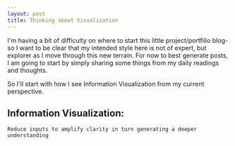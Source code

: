 ```yaml
---
layout: post
title: Thinking about Visualization
---
```

I'm having a bit of difficulty on where to start this little project/portfilio blog- so I want to be clear that my intended style here is not of expert, but explorer as I move through this new terrain.  For now to best generate posts, I am going to start by simply sharing some things from my daily readings and thoughts.

So I'll start with how I see Information Visualization from my current perspective.

## Information Visualization:
 
```
Reduce inputs to amplify clarity in turn generating a deeper understanding
```
